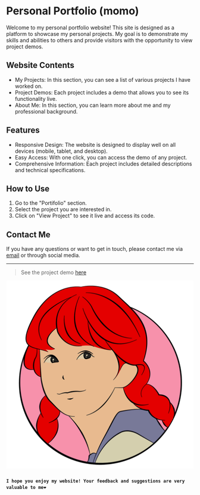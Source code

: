 # Personal Portfolio (momo)

Welcome to my personal portfolio website! This site is designed as a platform to showcase my personal projects. My goal is to demonstrate my skills and abilities to others and provide visitors with the opportunity to view project demos.

## Website Contents

- My Projects: In this section, you can see a list of various projects I have worked on.
- Project Demos: Each project includes a demo that allows you to see its functionality live.
- About Me: In this section, you can learn more about me and my professional background.

## Features

- Responsive Design: The website is designed to display well on all devices (mobile, tablet, and desktop).
- Easy Access: With one click, you can access the demo of any project.
- Comprehensive Information: Each project includes detailed descriptions and technical specifications.

## How to Use

1. Go to the "Portifolio" section.
2. Select the project you are interested in.
3. Click on "View Project" to see it live and access its code.

## Contact Me

If you have any questions or want to get in touch, please contact me via [email](mailto:mohadesekeshtkar4@gmail.com) or through social media.

---
>See the project demo [here](https://kmohadesek.github.io/My.Portifolio.Website.MK/)


![momo](assets/images/girlbaner.png)

#### ``I hope you enjoy my website! Your feedback and suggestions are very valuable to me❤``